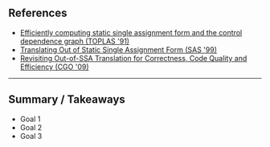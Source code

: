 ## References

- [Efficiently computing static single assignment form and the control dependence graph (TOPLAS '91)](https://dl.acm.org/citation.cfm?id=115320)
- [Translating Out of Static Single Assignment Form (SAS '99)](https://dl.acm.org/citation.cfm?id=718132)
- [Revisiting Out-of-SSA Translation for Correctness, Code Quality and Efficiency (CGO '09)](https://dl.acm.org/citation.cfm?id=1545063)

---

## Summary / Takeaways

* Goal 1
* Goal 2
* Goal 3
